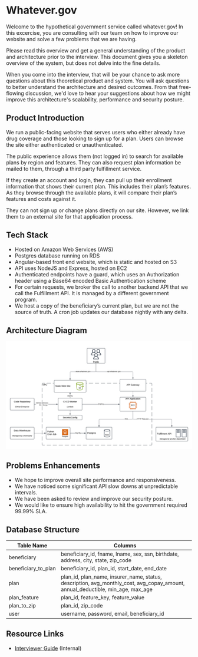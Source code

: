 # Whatever.gov

Welcome to the hypothetical government service called whatever.gov! In this excercise, you are consulting with our team on how to improve our website and solve a few problems that we are having.

Please read this overview and get a general understanding of the product and architecture prior to the interview. This document gives you a skeleton overview of the system, but does not delve into the fine details.

When you come into the interview, that will be your chance to ask more questions about this theoretical product and system. You will ask questions to better understand the architecture and desired outcomes. From that free-flowing discussion, we'd love to hear your suggestions about how we might improve this architecture's scalability, performance and security posture.

## Product Introduction

We run a public-facing website that serves users who either already have drug coverage and those looking to sign up for a plan. Users can browse the site either authenticated or unauthenticated.

The public experience allows them (not logged in) to search for available plans by region and features. They can also request plan information be mailed to them, through a third party fulfillment service.

If they create an account and login, they can pull up their enrollment information that shows their current plan. This includes their plan’s features. As they browse through the available plans, it will compare their plan’s features and costs against it.

They can not sign up or change plans directly on our site. However, we link them to an external site for that application process.

## Tech Stack

- Hosted on Amazon Web Services (AWS)
- Postgres database running on RDS
- Angular-based front end website, which is static and hosted on S3
- API uses NodeJS and Express, hosted on EC2
- Authenticated endpoints have a guard, which uses an Authorization header using a Base64 encoded Basic Authentication scheme
- For certain requests, we broker the call to another backend API that we call the Fulfillment API. It is managed by a different government program.
- We host a copy of the beneficiary’s current plan, but we are not the source of truth. A cron job updates our database nightly with any delta.

## Architecture Diagram

![System Architecture Diagram](whatever-gov-architecture.png)

## Problems Enhancements

- We hope to improve overall site performance and responsiveness.
- We have noticed some significant API slow downs at unpredictable intervals.
- We have been asked to review and improve our security posture.
- We would like to ensure high availability to hit the government required 99.99% SLA.

## Database Structure

| Table Name | Columns |
| ----------- | ----------- |
| beneficiary | beneficiary_id, fname, lname, sex, ssn, birthdate, address, city, state, zip_code |
| beneficiary_to_plan | beneficiary_id, plan_id, start_date, end_date |
| plan | plan_id, plan_name, insurer_name, status, description, avg_monthly_cost, avg_copay_amount, annual_deductible, min_age, max_age |
| plan_feature | plan_id, feature_key, feature_value |
| plan_to_zip | plan_id, zip_code |
| user | username, password, email, beneficiary_id |


## Resource Links

- [Interviewer Guide](https://docs.google.com/document/d/1rUDV5Q3qga2oAX3o107PNsZezdPvoTl2SqULUstbbFM/edit?usp=drive_link) (Internal)

